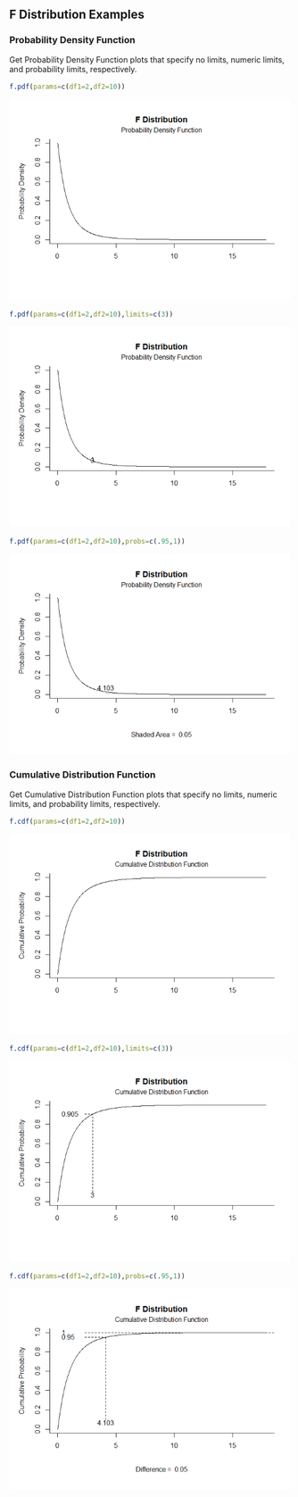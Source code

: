 
## F Distribution Examples

### Probability Density Function

Get Probability Density Function plots that specify no limits, numeric limits, and probability limits, respectively.

```r
f.pdf(params=c(df1=2,df2=10))
```

![](figures/fPDF-1.png)<!-- -->

```r
f.pdf(params=c(df1=2,df2=10),limits=c(3))
```

![](figures/fPDF-2.png)<!-- -->

```r
f.pdf(params=c(df1=2,df2=10),probs=c(.95,1))
```

![](figures/fPDF-3.png)<!-- -->

### Cumulative Distribution Function

Get Cumulative Distribution Function plots that specify no limits, numeric limits, and probability limits, respectively.

```r
f.cdf(params=c(df1=2,df2=10))
```

![](figures/fCDF-1.png)<!-- -->

```r
f.cdf(params=c(df1=2,df2=10),limits=c(3))
```

![](figures/fCDF-2.png)<!-- -->

```r
f.cdf(params=c(df1=2,df2=10),probs=c(.95,1))
```

![](figures/fCDF-3.png)<!-- -->
